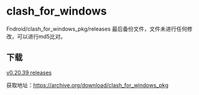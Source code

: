 # clash_for_windows
Fndroid/clash_for_windows_pkg/releases 最后备份文件，文件未进行任何修改，可以进行md5比对。

## 下载

[v0.20.39 releases](https://github.com/cfwtf/clash_for_windows/releases)


获取地址：https://archive.org/download/clash_for_windows_pkg
